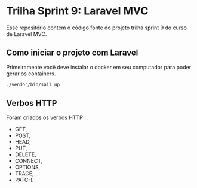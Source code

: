 # Trilha Sprint 9: Laravel MVC
Esse repositório contem o código fonte do projeto trilha sprint 9 do curso de Laravel MVC.

## Como iniciar o projeto com Laravel
Primeiramente você deve instalar o docker em seu computador para poder gerar os containers.

```bash
./vendor/bin/sail up
```

## Verbos HTTP
Foram criados os verbos HTTP 

- GET, 
- POST, 
- HEAD,
- PUT, 
- DELETE, 
- CONNECT,
- OPTIONS,
- TRACE,
- PATCH.